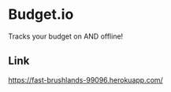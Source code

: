 # Budget.io
Tracks your budget on AND offline!
## Link
https://fast-brushlands-99096.herokuapp.com/
